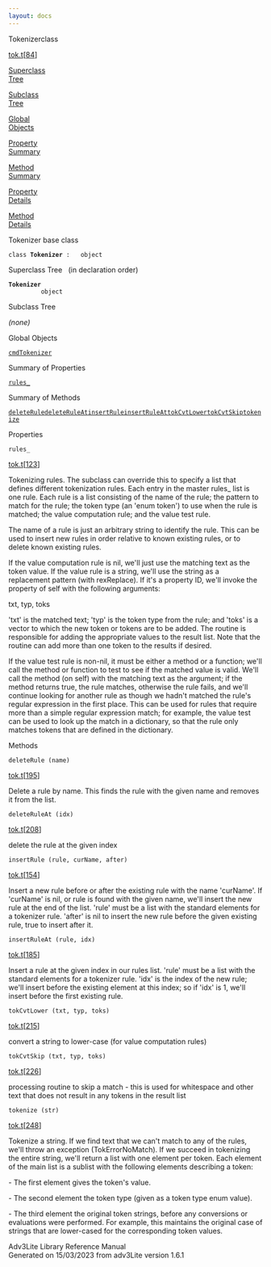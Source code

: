 ```yaml
---
layout: docs
---
```

<span class="title">Tokenizer</span><span class="type">class</span>

[tok.t](../file/tok.t.html)\[[84](../source/tok.t.html#84)\]

[Superclass  
Tree](#_SuperClassTree_)

[Subclass  
Tree](#_SubClassTree_)

[Global  
Objects](#_ObjectSummary_)

[Property  
Summary](#_PropSummary_)

[Method  
Summary](#_MethodSummary_)

[Property  
Details](#_Properties_)

[Method  
Details](#_Methods_)



Tokenizer base class

`class `**`Tokenizer`**` :   object`



<span id="_SuperClassTree_"></span>



<span class="hdln">Superclass Tree</span>   (in declaration order)



**`Tokenizer`**  
`         object`  
<span id="_SubClassTree_"></span>



<span class="hdln">Subclass Tree</span>  



*(none)* <span id="_ObjectSummary_"></span>



<span class="hdln">Global Objects</span>  



[`cmdTokenizer`](../object/cmdTokenizer.html)
<span id="_PropSummary_"></span>



<span class="hdln">Summary of Properties</span>  



[`rules_`](#rules_)

<span id="_MethodSummary_"></span>



<span class="hdln">Summary of Methods</span>  



[`deleteRule`](#deleteRule)[`deleteRuleAt`](#deleteRuleAt)[`insertRule`](#insertRule)[`insertRuleAt`](#insertRuleAt)[`tokCvtLower`](#tokCvtLower)[`tokCvtSkip`](#tokCvtSkip)[`tokenize`](#tokenize)

<span id="_Properties_"></span>



<span class="hdln">Properties</span>  



<span id="rules_"></span>

`rules_`

[tok.t](../file/tok.t.html)\[[123](../source/tok.t.html#123)\]



Tokenizing rules. The subclass can override this to specify a list that
defines different tokenization rules. Each entry in the master rules\_
list is one rule. Each rule is a list consisting of the name of the
rule; the pattern to match for the rule; the token type (an 'enum
token') to use when the rule is matched; the value computation rule; and
the value test rule.

The name of a rule is just an arbitrary string to identify the rule.
This can be used to insert new rules in order relative to known existing
rules, or to delete known existing rules.

If the value computation rule is nil, we'll just use the matching text
as the token value. If the value rule is a string, we'll use the string
as a replacement pattern (with rexReplace). If it's a property ID, we'll
invoke the property of self with the following arguments:

txt, typ, toks

'txt' is the matched text; 'typ' is the token type from the rule; and
'toks' is a vector to which the new token or tokens are to be added. The
routine is responsible for adding the appropriate values to the result
list. Note that the routine can add more than one token to the results
if desired.

If the value test rule is non-nil, it must be either a method or a
function; we'll call the method or function to test to see if the
matched value is valid. We'll call the method (on self) with the
matching text as the argument; if the method returns true, the rule
matches, otherwise the rule fails, and we'll continue looking for
another rule as though we hadn't matched the rule's regular expression
in the first place. This can be used for rules that require more than a
simple regular expression match; for example, the value test can be used
to look up the match in a dictionary, so that the rule only matches
tokens that are defined in the dictionary.



<span id="_Methods_"></span>



<span class="hdln">Methods</span>  



<span id="deleteRule"></span>

`deleteRule (name)`

[tok.t](../file/tok.t.html)\[[195](../source/tok.t.html#195)\]



Delete a rule by name. This finds the rule with the given name and
removes it from the list.



<span id="deleteRuleAt"></span>

`deleteRuleAt (idx)`

[tok.t](../file/tok.t.html)\[[208](../source/tok.t.html#208)\]



delete the rule at the given index



<span id="insertRule"></span>

`insertRule (rule, curName, after)`

[tok.t](../file/tok.t.html)\[[154](../source/tok.t.html#154)\]



Insert a new rule before or after the existing rule with the name
'curName'. If 'curName' is nil, or rule is found with the given name,
we'll insert the new rule at the end of the list. 'rule' must be a list
with the standard elements for a tokenizer rule. 'after' is nil to
insert the new rule before the given existing rule, true to insert after
it.



<span id="insertRuleAt"></span>

`insertRuleAt (rule, idx)`

[tok.t](../file/tok.t.html)\[[185](../source/tok.t.html#185)\]



Insert a rule at the given index in our rules list. 'rule' must be a
list with the standard elements for a tokenizer rule. 'idx' is the index
of the new rule; we'll insert before the existing element at this index;
so if 'idx' is 1, we'll insert before the first existing rule.



<span id="tokCvtLower"></span>

`tokCvtLower (txt, typ, toks)`

[tok.t](../file/tok.t.html)\[[215](../source/tok.t.html#215)\]



convert a string to lower-case (for value computation rules)



<span id="tokCvtSkip"></span>

`tokCvtSkip (txt, typ, toks)`

[tok.t](../file/tok.t.html)\[[226](../source/tok.t.html#226)\]



processing routine to skip a match - this is used for whitespace and
other text that does not result in any tokens in the result list



<span id="tokenize"></span>

`tokenize (str)`

[tok.t](../file/tok.t.html)\[[248](../source/tok.t.html#248)\]



Tokenize a string. If we find text that we can't match to any of the
rules, we'll throw an exception (TokErrorNoMatch). If we succeed in
tokenizing the entire string, we'll return a list with one element per
token. Each element of the main list is a sublist with the following
elements describing a token:

\- The first element gives the token's value.

\- The second element the token type (given as a token type enum value).

\- The third element the original token strings, before any conversions
or evaluations were performed. For example, this maintains the original
case of strings that are lower-cased for the corresponding token values.





Adv3Lite Library Reference Manual  
Generated on 15/03/2023 from adv3Lite version 1.6.1


